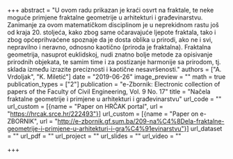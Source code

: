 +++
abstract = "U ovom radu prikazan je kraći osvrt na fraktale, te neke moguće primjene fraktalne geometrije u arhitekturi i građevinarstvu. Zanimanje za ovom matematičkom disciplinom je u neprekidnom rastu još od kraja 20. stoljeća, kako zbog same očaravajuće ljepote fraktala, tako i zbog općeprihvaćene spoznaje da je dosta oblika u prirodi, ako ne i svi, nepravilno i neravno, odnosno kaotično (priroda je fraktalna). Fraktalna geometrija, nasuprot euklidskoj, nudi znatno bolje metode za opisivanje prirodnih objekata, te samim time i za postizanje harmonije sa prirodom, tj. sklada između izrazite preciznosti i kaotične nesavršenosti."
authors = ["A. Vrdoljak", "K. Miletić"]
date = "2019-06-26"
image_preview = ""
math = true
publication_types = ["2"]
publication = "e-Zbornik: Electronic collection of papers of the Faculty of Civil Engineering, Vol. 9 No. 17"
title = "Načela fraktalne geometrije i primjene u arhitekturi i građevinarstvu"
url_code = ""
url_custom = [{name = "Paper on HRČAK portal", url = "https://hrcak.srce.hr/222493"}]
url_custom = [{name = "Paper on e-ZBORNIK", url = "http://e-zbornik.gf.sum.ba/209-na%C4%8Dela-fraktalne-geometrije-i-primjene-u-arhitekturi-i-gra%C4%91evinarstvu"}]
url_dataset = ""
url_pdf = ""
url_project = ""
url_slides = ""
url_video = ""

+++
